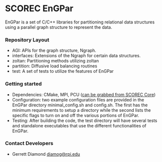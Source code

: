 # SCOREC EnGPar #

EnGPar is a set of C/C++ libraries for partitioning relational data structures using a parallel graph structure to represent the data.

### Repository Layout ###

* AGI: APIs for the graph structure, Ngraph.
* interfaces: Extensions of the Ngraph for certain data structures.
* zoltan: Partitioning methods utilizing zoltan
* partition: Diffusive load balancing routines
* test: A set of tests to utilize the features of EnGPar

### Getting started ###

* Dependencies: CMake, MPI, PCU ([can be grabbed from SCOREC Core](https://github.com/SCOREC/core))
* Configuration: two example configuration files are provided in the EnGPar directory minimal_config.sh and config.sh. The first has the minimum requirements to setup a directory while the second lists the specific flags to turn on and off the various portions of EnGPar.
* Testing: After building the code, the test directory will have several tests and standalone executables that use the different functionalities of EnGPar.

### Contact Developers ###
* Gerrett Diamond <diamog@rpi.edu>